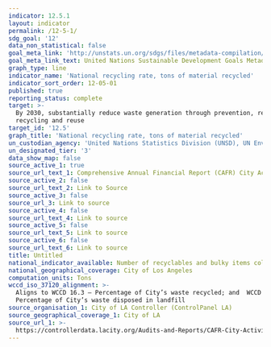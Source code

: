 ```yaml
---
indicator: 12.5.1
layout: indicator
permalink: /12-5-1/
sdg_goal: '12'
data_non_statistical: false
goal_meta_link: 'http://unstats.un.org/sdgs/files/metadata-compilation/Metadata-Goal-12.pdf'
goal_meta_link_text: United Nations Sustainable Development Goals Metadata (pdf 782kB)
graph_type: line
indicator_name: 'National recycling rate, tons of material recycled'
indicator_sort_order: 12-05-01
published: true
reporting_status: complete
target: >-
  By 2030, substantially reduce waste generation through prevention, reduction,
  recycling and reuse
target_id: '12.5'
graph_title: 'National recycling rate, tons of material recycled'
un_custodian_agency: 'United Nations Statistics Division (UNSD), UN Environment (UNEP)'
un_designated_tier: '3'
data_show_map: false
source_active_1: true
source_url_text_1: Comprehensive Annual Financial Report (CAFR) City Activities 2018
source_active_2: false
source_url_text_2: Link to Source
source_active_3: false
source_url_3: Link to source
source_active_4: false
source_url_text_4: Link to source
source_active_5: false
source_url_text_5: Link to source
source_active_6: false
source_url_text_6: Link to source
title: Untitled
national_indicator_available: Number of recyclables and bulky items collected
national_geographical_coverage: City of Los Angeles
computation_units: Tons
wccd_iso_37120_alignment: >-
  Aligns to WCCD 16.3 – Percentage of City’s waste recycled; and  WCCD 16.4 –
  Percentage of City’s waste disposed in landfill
source_organisation_1: City of LA Controller (ControlPanel LA)
source_geographical_coverage_1: City of LA
source_url_1: >-
  https://controllerdata.lacity.org/Audits-and-Reports/CAFR-City-Activities-2018-Full-/yvi8-2wdp
---
```

